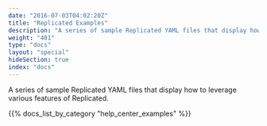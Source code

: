 ```yaml
---
date: "2016-07-03T04:02:20Z"
title: "Replicated Examples"
description: "A series of sample Replicated YAML files that display how to leverage various features of Replicated."
weight: "401"
type: "docs"
layout: "special"
hideSection: true
index: "docs"
---
```


A series of sample Replicated YAML files that display how to leverage various features of Replicated.

{{% docs_list_by_category "help_center_examples" %}}
